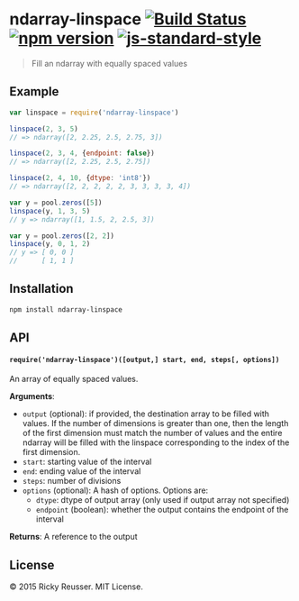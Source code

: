# ndarray-linspace [![Build Status](https://travis-ci.org/scijs/ndarray-linspace.svg)](https://travis-ci.org/scijs/ndarray-linspace) [![npm version](https://badge.fury.io/js/ndarray-linspace.svg)](https://badge.fury.io/js/ndarray-linspace) [![js-standard-style](https://img.shields.io/badge/code%20style-standard-brightgreen.svg)](http://standardjs.com/)

> Fill an ndarray with equally spaced values

## Example

```javascript
var linspace = require('ndarray-linspace')

linspace(2, 3, 5)
// => ndarray([2, 2.25, 2.5, 2.75, 3])

linspace(2, 3, 4, {endpoint: false})
// => ndarray([2, 2.25, 2.5, 2.75])

linspace(2, 4, 10, {dtype: 'int8'})
// => ndarray([2, 2, 2, 2, 2, 3, 3, 3, 3, 4])

var y = pool.zeros([5])
linspace(y, 1, 3, 5)
// y => ndarray([1, 1.5, 2, 2.5, 3])

var y = pool.zeros([2, 2])
linspace(y, 0, 1, 2)
// y => [ 0, 0 ]
//      [ 1, 1 ]
```

## Installation

```bash
npm install ndarray-linspace
```

## API

#### `require('ndarray-linspace')([output,] start, end, steps[, options])`
An array of equally spaced values.

**Arguments**:
- `output` (optional): if provided, the destination array to be filled with values. If the number of dimensions is greater than one, then the length of the first dimension must match the number of values and the entire ndarray will be filled with the linspace corresponding to the index of the first dimension.
- `start`: starting value of the interval
- `end`: ending value of the interval
- `steps`: number of divisions
- `options` (optional): A hash of options. Options are:
  - `dtype`: dtype of output array (only used if output array not specified)
  - `endpoint` (boolean): whether the output contains the endpoint of the interval

**Returns**: A reference to the output

## License
&copy; 2015 Ricky Reusser. MIT License.
